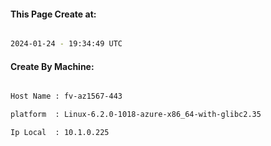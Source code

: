 
   
#### This Page Create at:

```bash

2024-01-24 - 19:34:49 UTC

```

#### Create By Machine:

```bash

Host Name : fv-az1567-443

platform  : Linux-6.2.0-1018-azure-x86_64-with-glibc2.35

Ip Local  : 10.1.0.225

```

